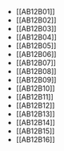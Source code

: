 - [[AB12B01]]
- [[AB12B02]]
- [[AB12B03]]
- [[AB12B04]]
- [[AB12B05]]
- [[AB12B06]]
- [[AB12B07]]
- [[AB12B08]]
- [[AB12B09]]
- [[AB12B10]]
- [[AB12B11]]
- [[AB12B12]]
- [[AB12B13]]
- [[AB12B14]]
- [[AB12B15]]
- [[AB12B16]]